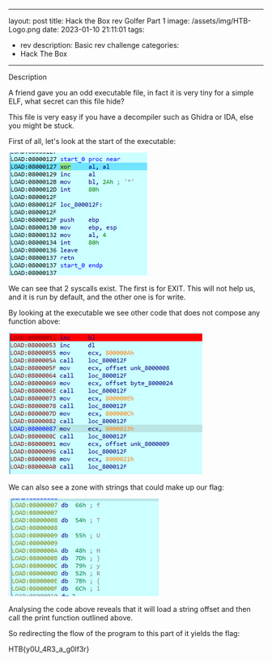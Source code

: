 
---
layout: post
title:  Hack the Box rev Golfer Part 1
image: /assets/img/HTB-Logo.png
date:   2023-01-10 21:11:01
tags:
- rev
description: Basic rev challenge
categories:
- Hack The Box
---

Description

A friend gave you an odd executable file, in fact it is very tiny for a simple ELF, what secret can this file hide?



This file is very easy if you have a decompiler such as Ghidra or IDA, else you might be stuck.

First of all, let's look at the start of the executable:

![](/assets/img/2023-01-10-22-18-44.png)

We can see that 2 syscalls exist. The first is for EXIT. This will not help us, and it is run by default, and the other one is for write.

By looking at the executable we see other code that does not compose any function above:

![](/assets/img/2023-01-10-22-21-35.png)

We can also see a zone with strings that could make up our flag:

![](/assets/img/2023-01-10-22-20-45.png)

Analysing the code above reveals that it will load a string offset and then call the print function outlined above.

So redirecting the flow of the program to this part of it yields the flag:

HTB{y0U_4R3_a_g0lf3r}